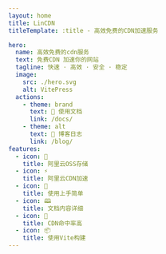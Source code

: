 ```yaml
---
layout: home
title: LinCDN
titleTemplate: :title - 高效免费的CDN加速服务

hero:
  name: 高效免费的cdn服务
  text: 免费CDN 加速你的网站
  tagline: 快速 · 高效 · 安全 · 稳定
  image:
    src: ./hero.svg
    alt: VitePress
  actions:
    - theme: brand
      text: 🎉 使用文档
      link: /docs/
    - theme: alt
      text: 💯 博客日志
      link: /blog/
features:
  - icon: 💾
    title: 阿里云OSS存储
  - icon: ⚡
    title: 阿里云CDN加速
  - icon: 🙌
    title: 使用上手简单
  - icon: 🕮
    title: 文档内容详细
  - icon: 🏹
    title: CDN命中率高
  - icon: 📦
    title: 使用Vite构建
---
```


<script setup>
import App from './components/App.vue'
</script>
<App />
